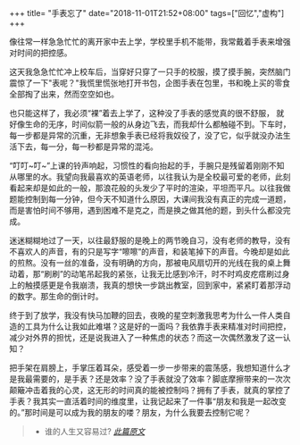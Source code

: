 +++
title= "手表忘了"
date="2018-11-01T21:52+08:00"
tags=["回忆","虚构"]
+++

像往常一样急急忙忙的离开家中去上学，学校里手机不能带，我常戴着手表来增强对时间的把控感。

这天我急急忙忙冲上校车后，当穿好只穿了一只手的校服，摸了摸手腕，突然脑门震惊了一下"表呢？"我慌里慌张地打开书包，企图手表在包里，书和晚上买的零食全部掏了出来，然而空空如也。

也只能这样了，我必须“裸”着去上学了，这种没了手表的感觉真的很不舒服， 就好像生命的无序，时间似箭一般的从身边飞去，而我却什么都触碰不到。下车时，每一步都是异常的沉重，无非想象手表已经将我奴役了，没了它，似乎就没办法生活下去，每一分，每一秒都是异常的混沌。

“叮叮~叮~”上课的铃声响起，习惯性的看向抬起的手，手腕只是残留着刚刚不知从哪里的水。我望向我最喜欢的英语老师，以往我认为是全校最可爱的老师，此刻看起来却是如此的一般，那浪花般的头发少了平时的渲染，平坦而平凡。以往我做题能控制到每一分钟，但今天不知道什么原因，大课间我没有真正的完成一道题，而是害怕时间不够用，遇到困难不是克之，而是换之做其他的题，到头什么都没完成。

迷迷糊糊地过了一天，以往最舒服的是晚上的两节晚自习，没有老师的教导，没有不喜欢人的声音，有的只是写字“嚓嚓”的声音，和装笔掉下的声音。今晚却是如此的煎熬。没有一丝的准备，没有明确的方向，那被电风扇切开的光线在我的桌上舞动着，那“刷刷”的动笔吊起我的紧张，让我无比感到冷汗，时不时鸡皮疙瘩刷过身上的触摸感更是令我崩溃，我真的想快一步跳出教室，回到家中，紧紧盯着那浮动的数字。那生命的倒计时。

终于到了放学，我没有快马加鞭的回去，夜晚的星空刺激我思考为什么一件人类自造的工具为什么让我如此难堪？这是好的一面吗？我依靠手表来精准对时间把控，减少对外界的担忧，还是说我进入了一种焦虑的状态？而这一次偶然激发了这一认知？

把手架在肩膀上，手掌压着耳朵，感受着一步一步带来的震荡感，我想知道什么才是我最需要的，是手表？还是效率？没了手表就没了效率？脚底摩擦带来的一次次颠簸冲击着我的心灵，这无形的时间真的能被控制吗？拥有了手表，就真的掌控了手表？我其实一直活着时间的维度里，让我记起来了一件事“朋友和我是一起改变的。”那时间是可以成为我的朋友的喽？朋友，为什么我要去控制它呢？
>- 谁的人生又容易过?
[*此篇原文*](https://www.jianshu.com/p/26299b0ee511)
